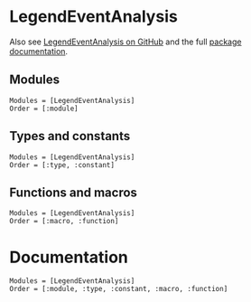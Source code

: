 # LegendEventAnalysis

Also see [LegendEventAnalysis on GitHub](https://github.com/legend-exp/LegendEventAnalysis.jl)
and the full [package documentation](https://legend-exp.github.io/LegendEventAnalysis.jl/stable/).

## Modules

```@index
Modules = [LegendEventAnalysis]
Order = [:module]
```

## Types and constants

```@index
Modules = [LegendEventAnalysis]
Order = [:type, :constant]
```

## Functions and macros

```@index
Modules = [LegendEventAnalysis]
Order = [:macro, :function]
```

# Documentation

```@autodocs
Modules = [LegendEventAnalysis]
Order = [:module, :type, :constant, :macro, :function]
```

